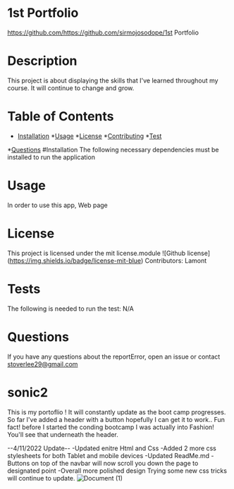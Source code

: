 
# 1st Portfolio 
https://github.com/https://github.com/sirmojosodope/1st Portfolio 
# Description 
 This project is about displaying the skills that I've learned throughout my course. It will continue to change and grow.

# Table of Contents
* [Installation](#installation)
*[Usage](#usage)
*[License](#lisense)
*[Contributing](#contributing)
*[Test](#tests)

*[Questions](#questions)
#Installation
The following necessary dependencies must be installed to run the application
# Usage
In order to use this app, Web page
# License 
This project is licensed under the mit license.module
![Github license] (https://img.shields.io/badge/license-mit-blue)
Contributors: Lamont
# Tests 
The following is needed to run the test: N/A
# Questions 
If you have any questions about the reportError, open an issue or contact stoverlee29@gmail.com


# sonic2
This is my portoflio !
 It will constantly update as the boot camp progresses. 
 So far I've added a header with a button hopefully I can get it to work..
 Fun fact! before I started the conding bootcamp I was actually into Fashion! You'll see that underneath the header.

--4/11/2022 Update--
-Updated enitre Html and Css
-Added 2 more css stylesheets for both Tablet and mobile devices
-Updated ReadMe.md
-Buttons on top of the navbar will now scroll you down the page to designated point
-Overall more polished design
Trying some new css tricks will continue to update. 
![Document (1)](https://user-images.githubusercontent.com/97686342/162856014-5f289085-15b8-4e26-b9f2-06b1e338e550.gif)
